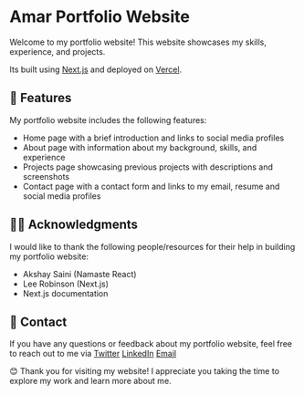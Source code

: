 # Amar Portfolio Website

Welcome to my portfolio website! This website showcases my skills, experience, and projects.

Its built using [Next.js](https://nextjs.org/ "Next.js") and deployed on [Vercel](https://vercel.com/dashboard "Vercel").

## 🚀 Features
My portfolio website includes the following features:

- Home page with a brief introduction and links to social media profiles
- About page with information about my background, skills, and experience
- Projects page showcasing previous projects with descriptions and screenshots
- Contact page with a contact form and links to my email, resume and social media profiles

## 🙏🏻 Acknowledgments 
I would like to thank the following people/resources for their help in building my portfolio website:

- Akshay Saini (Namaste React)
- Lee Robinson (Next.js)
- Next.js documentation

## 📧 Contact 
If you have any questions or feedback about my portfolio website, feel free to reach out to me via [Twitter](https://twitter.com/amarsinghca "Twitter") [LinkedIn](https://www.linkedin.com/in/hyumanamar/ "LinkedIn") [Email](mailto:amar.manhala@gmail.com "Email")

😊 Thank you for visiting my website! I appreciate you taking the time to explore my work and learn more about me.

